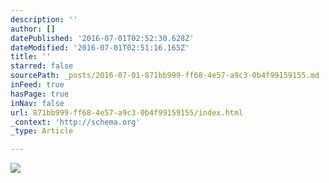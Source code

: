 ```yaml
---
description: ''
author: []
datePublished: '2016-07-01T02:52:30.628Z'
dateModified: '2016-07-01T02:51:16.165Z'
title: ''
starred: false
sourcePath: _posts/2016-07-01-871bb999-ff68-4e57-a9c3-0b4f99159155.md
inFeed: true
hasPage: true
inNav: false
url: 871bb999-ff68-4e57-a9c3-0b4f99159155/index.html
_context: 'http://schema.org'
_type: Article

---
```

![](https://the-grid-user-content.s3-us-west-2.amazonaws.com/bcf43bb0-ce9e-4d49-b02f-661f6d6a9673.jpg)